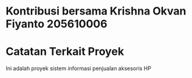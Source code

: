 # Kontribusi bersama Krishna Okvan Fiyanto 205610006 
# Catatan Terkait Proyek

Ini adalah proyek sistem informasi penjualan aksesoris HP
